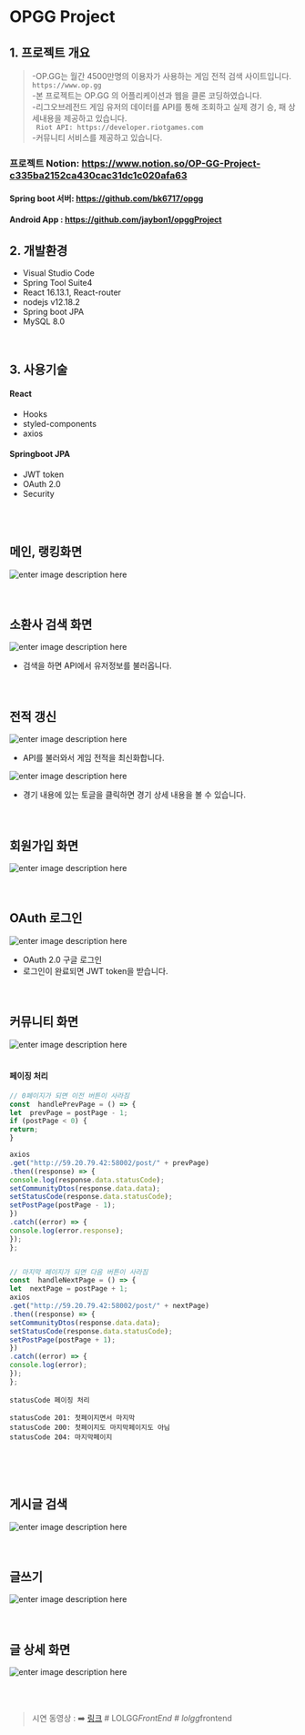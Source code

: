 # OPGG Project

## 1. 프로젝트 개요

>-OP.GG는 월간 4500만명의 이용자가 사용하는 게임 전적 검색 사이트입니다. `https://www.op.gg`<br>
>-본 프로젝트는 OP.GG 의 어플리케이션과 웹을 클론 코딩하였습니다.<br>
>-리그오브레전드 게임 유저의 데이터를 API를 통해 조회하고 실제 경기 승, 패 상세내용을 제공하고 있습니다.<br>
>` Riot API: https://developer.riotgames.com` <br>
>-커뮤니티 서비스를 제공하고 있습니다.<br>
### 프로젝트 Notion: https://www.notion.so/OP-GG-Project-c335ba2152ca430cac31dc1c020afa63

#### Spring boot 서버: https://github.com/bk6717/opgg
#### Android App : https://github.com/jaybon1/opggProject


## 2. 개발환경

- Visual Studio Code
- Spring Tool Suite4
- React 16.13.1, React-router
- nodejs v12.18.2
- Spring boot JPA
- MySQL 8.0

<br>

## 3. 사용기술

#### React
  - Hooks
  - styled-components
  - axios
  

#### Springboot JPA
 - JWT token
 - OAuth 2.0
 - Security
<br>
<br> 





## 메인, 랭킹화면

![enter image description here](https://github.com/star1606/OPGG-Project-React/blob/master/src/capture/ranking2.gif?raw=true)<br><br><br>


## 소환사 검색 화면

![enter image description here](https://github.com/star1606/OPGG-Project-React/blob/master/src/capture/rankingsearch1.gif?raw=true)

- 검색을 하면 API에서 유저정보를 불러옵니다.<br><br><br>

## 전적 갱신

![enter image description here](https://github.com/star1606/OPGG-Project-React/blob/master/src/capture/rankingupdate3.gif?raw=true)

- API를 불러와서 게임 전적을 최신화합니다.<br>


![enter image description here](https://github.com/star1606/OPGG-Project-React/blob/master/src/capture/rankingupdate4.gif?raw=true)

- 경기 내용에 있는 토글을 클릭하면 경기 상세 내용을 볼 수 있습니다.<br><br><br>

## 회원가입 화면

![enter image description here](https://postfiles.pstatic.net/MjAyMDA5MDhfMTI5/MDAxNTk5NTY5NjY5NTE4.8mNx9HxMxideSkMBrJvKiYo5mExqn_Su-E-DAuGnLJMg.nEtRPB4EuFaTmO1MqsSbCfjUCBkpdMMZ3M55LUKU92wg.PNG.swiniee/image.png?type=w773)<br><br><br>

## OAuth 로그인

![enter image description here](https://github.com/star1606/OPGG-Project-React/blob/master/src/capture/oauthlogin4.gif?raw=true)

- OAuth 2.0 구글 로그인
- 로그인이 완료되면 JWT token을 받습니다.<br><br><br>

## 커뮤니티 화면

![enter image description here](https://github.com/star1606/OPGG-Project-React/blob/master/src/capture/Honeycam%202020-09-08%2012-28-34.gif?raw=true)
<br>
<br>

#### 페이징 처리

```javascript
// 0페이지가 되면 이전 버튼이 사라짐
const  handlePrevPage = () => {
let  prevPage = postPage - 1;
if (postPage < 0) {
return;
}

axios
.get("http://59.20.79.42:58002/post/" + prevPage)
.then((response) => {
console.log(response.data.statusCode);
setCommunityDtos(response.data.data);
setStatusCode(response.data.statusCode);
setPostPage(postPage - 1);
})
.catch((error) => {
console.log(error.response);
});
};


// 마지막 페이지가 되면 다음 버튼이 사라짐
const  handleNextPage = () => {
let  nextPage = postPage + 1;
axios
.get("http://59.20.79.42:58002/post/" + nextPage)
.then((response) => {
setCommunityDtos(response.data.data);
setStatusCode(response.data.statusCode);
setPostPage(postPage + 1);
})
.catch((error) => {
console.log(error);
});
};

```

```
statusCode 페이징 처리

statusCode 201: 첫페이지면서 마지막
statusCode 200: 첫페이지도 마지막페이지도 아님
statusCode 204: 마지막페이지

```
<br><br><br>


## 게시글 검색

![enter image description here](https://github.com/star1606/OPGG-Project-React/blob/master/src/capture/communitysearch.gif?raw=true)
<br><br><br>

## 글쓰기

![enter image description here](https://postfiles.pstatic.net/MjAyMDA5MDhfMTIg/MDAxNTk5NTcwMzI1MTI2.W5UTfQmgV8ONRn49wbkliJLLK5rwwDEWlyJN9UgWsuog.rKaDX3JOpq54MFPn86pkOrV-_AnOjaNOg5eTS81Tw8Mg.PNG.swiniee/Screenshot_17.png?type=w773)
<br><br><br>

## 글 상세 화면

![enter image description here](https://postfiles.pstatic.net/MjAyMDA5MDhfMTQz/MDAxNTk5NTcwNTA3OTc4.6zhF54PtD7SAcRgEomkctoNM7g6qtCp86s7cbzELRq0g.vT46GJCXSmqIRJw_6VG99sQOp-b3rl6TKR70TxbZ3AEg.PNG.swiniee/Screenshot_18.png?type=w773)

<br><br>
> 시연 동영상 : ➡️ [링크](https://www.youtube.com/watch?v=JbTQcFy7P3o)
#   L O L G G _ F r o n t E n d  
 #   l o l g g _ f r o n t e n d  
 